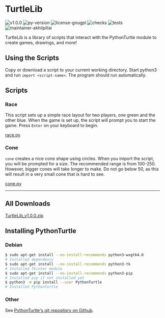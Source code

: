 # TurtleLib

![v1.0.0](https://img.shields.io/badge/version-1.0.0-informational) ![py-version](https://img.shields.io/pypi/pyversions/PythonTurtle.svg) ![license-gnugpl](https://img.shields.io/badge/license-GNU%20General%20Public%20License-green) ![checks](https://img.shields.io/badge/checks-passing-success) ![tests](https://img.shields.io/badge/tests-passing-success) ![maintainer-akhilpillai](https://img.shields.io/badge/maintainer-Akhil%20Pillai-lightgrey)

TurtleLib is a library of scripts that interact with the PythonTurtle module to create games, drawings, and more!

## Using the Scripts

Copy or download a script to your current working directory. Start python3 and run `import <script-name>`. The program should run automatically.

## Scripts

### Race

This script sets up a simple race layout for two players, one green and the other blue. When the game is set up, the script will prompt you to start the game. Press `Enter` on your keyboard to begin.

[race.py](./scripts/race.py)

### Cone

`cone` creates a nice cone shape using circles. When you import the script, you will be prompted for a size. The recommended range is from 100-250. However, bigger cones will take longer to make. Do not go below 50, as this will result in a very small cone that is hard to see.

[cone.py](./scripts/cone.py)

---

## All Downloads

[TurtleLib_v1.0.0.zip](./downloads/TurtleLib_v1.0.0.zip)

## Installing PythonTurtle

### Debian

```BASH
$ sudo apt-get install --no-install-recommends python3-wxgtk4.0
# Installed dependency
$ sudo apt-get install --no-install-recommends python3-tk
# Installed Tkinter module
$ sudo apt-get install --no-install-recommends python3-pip
# Installed pip if not installed yet
$ python3 -m pip install --user PythonTurtle
# Installed PythonTurtle
```

### Other

See [PythonTurtle's git repository on Github](https://github.com/PythonTurtle/PythonTurtle).
